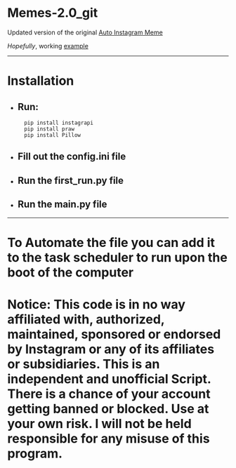 # Memes-2.0_git
 Updated version of the original [Auto Instagram Meme](https://github.com/Syon-vt/Auto-Instagram-Memes)

 *Hopefully*, working [example](https://www.instagram.com/bi.hourly.memes/)
 - - - 
# Installation
* ## Run:
        pip install instagrapi
        pip install praw
        pip install Pillow
* ## Fill out the config.ini file
* ## Run the first_run.py file
* ## Run the main.py file
- - - 
# To Automate the file you can add it to the task scheduler to run upon the boot of the computer

# Notice: This code is in no way affiliated with, authorized, maintained, sponsored or endorsed by Instagram or any of its affiliates or subsidiaries. This is an independent and unofficial Script. There is a chance of your account getting banned or blocked. Use at your own risk. I will not be held responsible for any misuse of this program.